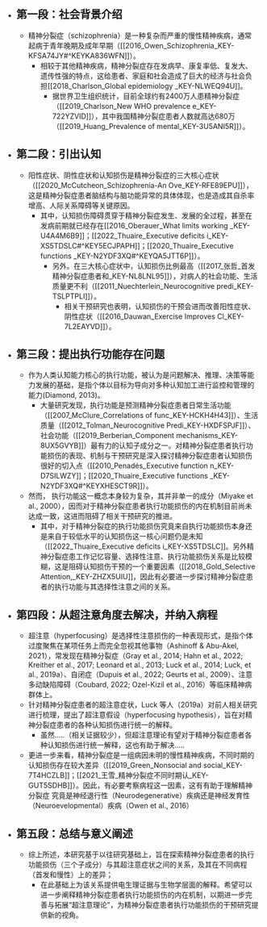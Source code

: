 - ## 第一段：社会背景介绍
	- 精神分裂症（schizophrenia）是一种复杂而严重的慢性精神疾病，通常起病于青年晚期及成年早期（[[2016_Owen_Schizophrenia_KEY-KFSA74JY#^KEYKA836WFN]]）。
		- 相较于其他精神疾病，精神分裂症存在发病早、康复率低、复发大、遗传性强的特点，这给患者、家庭和社会造成了巨大的经济与社会负担[[2018_Charlson_Global epidemiology _KEY-NLWEQ94U]]。
			- 据世界卫生组织统计，目前全球约有2400万人患精神分裂症（[[2019_Charlson_New WHO prevalence e_KEY-722YZVID]]），其中我国精神分裂症患者人数就高达680万（[[2019_Huang_Prevalence of mental_KEY-3U5ANI5R]]）。
- ## 第二段：引出认知
	- 阳性症状、阴性症状和认知损伤是精神分裂症的三大核心症状（[[2020_McCutcheon_Schizophrenia-An Ove_KEY-RFE89EPU]]），这是精神分裂症患者脑结构与脑功能异常的具体体现，也是造成其自杀率增高、人际关系障碍等关键原因。
		- 其中，认知损伤障碍贯穿于精神分裂症发生、发展的全过程，甚至在发病前期就已经存在[[2016_Oberauer_What limits working _KEY-U4A4M6B9]]；[[2022_Thuaire_Executive deficits i_KEY-XS5TDSLC#^KEY5ECJPAPH]]；[[2020_Thuaire_Executive functions _KEY-N2YDF3XQ#^KEYQA5JTT6P]]）。
			- 另外。在三大核心症状中，认知损伤比例最高（[[2017_张哲_首发精神分裂症患者和_KEY-NL8LNL95]]），对病人的社会功能、生活质量更不利（[[2011_Nuechterlein_Neurocognitive predi_KEY-TSLPTPLI]]）。
				- 相关干预研究也表明，认知损伤的干预会进而改善阳性症状、阴性症状（[[2016_Dauwan_Exercise Improves Cl_KEY-7L2EAYVD]]）。
- ## 第三段：提出执行功能存在问题
	- 作为人类认知能力核心的执行功能，被认为是问题解决、推理、决策等能力发展的基础，是指个体以目标为导向对多种认知加工进行监控和管理的能力(Diamond, 2013)。
		- 大量研究发现，执行功能是预测精神分裂症患者日常生活功能（[[2007_McClure_Correlations of func_KEY-HCKH4H43]]）、生活质量（[[2012_Tolman_Neurocognitive Predi_KEY-HXDFSPJF]]）、社会功能（[[2019_Berberian_Component mechanisms_KEY-8UX5GVYB]]）最有力的认知子成分之一。对精神分裂症患者执行功能损伤的表现、机制与干预研究是深入探讨精神分裂症患者认知损伤很好的切入点（[[2010_Penadés_Executive function n_KEY-D7SILWZY]]；[[2020_Thuaire_Executive functions _KEY-N2YDF3XQ#^KEYXHESCT9R]]）。
	- 然而， 执行功能这一概念本身较为复杂，其并非单一的成分（Miyake et al., 2000），因而对于精神分裂症患者执行功能损伤的内在机制目前尚未达成一致，这进而阻碍了相关干预研究的推进。
		- 其中，对于精神分裂症的执行功能损伤究竟来自执行功能损伤本身还是来自于较低水平的认知损伤这一核心问题仍是未知（[[2022_Thuaire_Executive deficits i_KEY-XS5TDSLC]]。另外精神分裂症患工作记忆容量、选择性注意、执行功能损伤关系是比较模糊，这是阻碍认知损伤干预的一个重要因素（[[2018_Gold_Selective Attention,_KEY-ZHZX5UIU]]，因此有必要进一步探讨精神分裂症患者的执行功能与其选择性注意之间的关系。
- ## 第四段：从超注意角度去解决，并纳入病程
	-  超注意（hyperfocusing）是选择性注意损伤的一种表现形式，是指个体过度聚焦在某项任务上而完全忽视其他事物（Ashinoff & Abu-Akel, 2021），常发现在精神分裂症（Gray et al., 2014; Hahn et al., 2022; Kreither et al., 2017; Leonard et al., 2013; Luck et al., 2014; Luck, et al., 2019a）、自闭症（Dupuis et al., 2022; Geurts et al., 2009）、注意多动缺陷障碍（Coubard, 2022; Ozel-Kizil et al., 2016）等临床精神病群体上。
	-  针对精神分裂症患者的超注意症状，Luck 等人（2019a）对前人相关研究进行梳理，提出了超注意假设（hyperfocusing hypothesis），旨在对精神分裂症患者的各种认知损伤进行统一的解释。
		-  虽然.....（相关证据较少），但超注意理论有望对于精神分裂症患者各种认知损伤进行统一解释，这也有助于解决.....
	- 更进一步来看，精神分裂症是一组病因未明的慢性精神疾病，不同时期的认知损伤存在较大差异（[[2019_Green_Nonsocial and social_KEY-7T4HCZLB]]；[[2021_王雪_精神分裂症不同时期认_KEY-GUT5SDHB]]）。因此，有必要考察病程这一因素，这有有助于理解精神分裂症 究竟是神经退行性（Neurodegenerative）疾病还是神经发育性（Neuroevelopmental）疾病（Owen et al., 2016）
- ## 第五段：总结与意义阐述
	- 综上所述，本研究基于以往研究基础上，旨在探索精神分裂症患者的执行功能损伤（三个子成分）与其超注意症状之间的关系，及其在不同病程（首发和慢性）上的差异；
		- 在此基础上为该关系提供电生理证据与生物学层面的解释。希望可以进一步阐释精神分裂症患者执行功能损伤的内在机制，以期进一步完善与拓展“超注意理论”，为精神分裂症患者执行功能损伤的干预研究提供新的视角。
